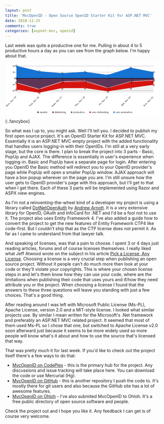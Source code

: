```yaml
---
layout: post
title: 'MvcOpenID - Open Source OpenID Starter Kit for ASP.NET MVC'
date: 2010-11-25
comments: true
categories: [aspnet-mvc, openid]
---
```


Last week was quite a productive one for me. Pulling in about 4 to 5 productive hours a day as you can see from the graph below. I'm happy about that.

[![Productivity Week 3 November 2010][img]][img]{:.fancybox}

So what was I up to, you might ask. Well I'll tell you. I decided to publish my first open source project. It's an OpenID Starter Kit for ASP.NET MVC. Essentially it is an ASP.NET MVC empty project with the added functionality that handles users logging-in with their OpenIDs. I'm still at a very early stage, but the core is there. I plan to break the project into 3 parts - Basic, PopUp and AJAX. The difference is essentially in user's experience when logging-in. Basic and PopUp have a separate page for login. After entering you OpenID the Basic method will redirect you to your OpenID provider's page while PopUp will open a smaller PopUp window. AJAX approach will have a box popup wherever on the page you are. I'm still unsure how the user gets to OpenID provider's page with this approach, but I'll get to that when I get there. Each of these 3 parts will be implemented using Razor and ASPX view engines.

As I'm not a reinventing-the-wheel kind of a developer my project is using a library called [DotNetOpenAuth][] by [Andrew Arnott][aa]. It is a very extensive library for OpenID, OAuth and InfoCard for .NET and I'd be a fool not to use it. The project also uses Entity Framework 4. I've also added a guide how to convert the project to get the new features of Entity Framework CTP4 like code-first. But I couldn't ship that as the CTP license does not permit it. As far as I came to understand from that lawyer talk.

And speaking of licenses, was that a pain to choose. I spent 3 or 4 days just reading articles, forums and of course licenses themselves. I really liked what Jeff Atwood wrote on the subject in his article [Pick a License, Any License][pick]. Choosing a license is a very crucial step when publishing an open source project. Without it people can't do much more then look at your code or they'll violate your copyrights. This is where your chosen license steps in and let's them know how they can use your code, where are the limitations when publishing their code that uses yours and if/how they need attribute you or the project. When choosing a license I found that the answers to these three questions will leave you standing with just a few choices. That's a good thing.

After reading around I was left with Microsoft Public License (Ms-PL), Apache License, version 2.0 and a MIT-style license. I looked what similar projects use. By similar I mean written for the Microsoft's .Net framework and preferably an ASP.NET MVC related project. It seemed that most of them used Ms-PL so I chose that one, but switched to Apache License v2.0 soon afterward just because it seems to be more widely used so more people will know what's it about and how to use the source that's licensed that way.

That was pretty much it for last week. If you'd like to check out the project itself there's a few ways to do that:

- [MvcOpenID on CodePlex][cp] - this is the primary hub for the project. Any discussions and issue tracking will take place here. You can download the code or use Mercurial (Hg).
- [MvcOpenID on GitHub][gh] - this is another repository I push the code to. It's mostly there for git users and also because the GitHub site has a lot of awesome features.
- [MvcOpenID on Ohloh][ohloh] - I've also submited MvcOpenID to Ohloh. It's a free public directory of open source software and people.

Check the project out and I hope you like it. Any feedback I can get is of course very welcome.

[img]: /images/mvcopenid-productivity.png 'Productivity Week 3 November 2010'
[dotnetopenauth]: https://www.dotnetopenauth.net 'DotNetOpenAuth'
[aa]: https://blog.nerdbank.net/ 'Andrew Arnott'
[pick]: https://www.codinghorror.com/blog/2007/04/pick-a-license-any-license.html 'Jeff Atwood, Pick a License, Any License'
[cp]: https://mvcopenid.codeplex.com/ 'MvcOpenID on CodePlex'
[gh]: https://github.com/gligoran/mvcopenid 'MvcOpenID on GitHub'
[ohloh]: https://www.ohloh.net/p/mvcopenid 'MvcOpenID on Ohloh'
